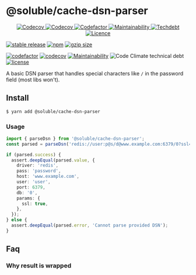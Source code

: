 # @soluble/cache-dsn-parser

<p align="center">
  <a aria-label="Version" href="https://codecov.io/gh/soluble-io/cache-interop">
    <img alt="Codecov" src="https://img.shields.io/codecov/c/github/soluble-io/cache-interop?logo=codecov&style=for-the-badge&labelColor=000000" />
  </a>

  <a aria-label="Codecov" href="https://codecov.io/gh/soluble-io/cache-interop">
    <img alt="Codecov" src="https://img.shields.io/codecov/c/github/soluble-io/cache-interop?flagName=cacheDsnParser&logo=codecov&style=for-the-badge&labelColor=000000" />
  </a>
  <a aria-label="Codefactor grade" href="https://www.codefactor.io/repository/github/soluble-io/cache-interop">
    <img alt="Codefactor" src="https://img.shields.io/codefactor/grade/github/soluble-io/cache-interop?label=Codefactor&logo=codefactor&style=for-the-badge&labelColor=000000" />
  </a>
  <a aria-label="CodeClimate maintainability" href="https://codeclimate.com/github/soluble-io/cache-interop">
    <img alt="Maintainability" src="https://img.shields.io/codeclimate/maintainability/soluble-io/cache-interop?label=Maintainability&logo=code-climate&style=for-the-badge&labelColor=000000" />
  </a>
  <a aria-label="CodeClimate technical debt" href="https://codeclimate.com/github/soluble-io/cache-interop">
    <img alt="Techdebt" src="https://img.shields.io/codeclimate/tech-debt/soluble-io/cache-interop?label=TechDebt&logo=code-climate&style=for-the-badge&labelColor=000000" />
  </a>
  <a aria-label="Licence" href="https://github.com/soluble-io/cache-interop/blob/main/LICENSE">
    <img alt="Licence" src="https://img.shields.io/npm/l/@soluble/cache-ioredis?style=for-the-badge&labelColor=000000" />
  </a>
</p>

[![stable release](https://img.shields.io/npm/v/@soluble/cache-dsn-parser.svg)](https://npm.im/@soluble/cache-dsn-parser)
[![npm](https://img.shields.io/npm/dt/@soluble/cache-dsn-parser)](https://www.npmjs.com/package/@soluble/cache-dsn-parser)
[![gzip size](https://badgen.net/bundlephobia/minzip/@soluble/cache-dsn-parser)](https://bundlephobia.com/result?p=@soluble/cache-dsn-parser)

[![codefactor](https://www.codefactor.io/repository/github/soluble-io/cache-interop/badge)](https://www.codefactor.io/repository/github/soluble-io/cache-interop)
[![codecov](https://codecov.io/gh/soluble-io/cache-interop/branch/main/graph/badge.svg?flag=cacheDsnParser)](https://codecov.io/gh/soluble-io/cache-interop)
[![Maintainability](https://api.codeclimate.com/v1/badges/115e70b4ecf997e2185c/maintainability)](https://codeclimate.com/github/soluble-io/cache-interop/maintainability)
![Code Climate technical debt](https://img.shields.io/codeclimate/tech-debt/soluble-io/cache-interop)
[![license](https://img.shields.io/npm/l/@soluble/cache-dsn-parser)](https://github.com/soluble-io/cache-interop/blob/main/LICENSE)

A basic DSN parser that handles special characters like `/` in the password field (most libs won't).

## Install

```bash
$ yarn add @soluble/cache-dsn-parser
```

### Usage

```typescript
import { parseDsn } from '@soluble/cache-dsn-parser';
const parsed = parseDsn('redis://user:p@s/d@www.example.com:6379/0?ssl=true');

if (parsed.success) {
  assert.deepEqual(parsed.value, {
    driver: 'redis',
    pass: 'password',
    host: 'www.example.com',
    user: 'user',
    port: 6379,
    db: '0',
    params: {
      ssl: true,
    },
  });
} else {
  assert.deepEqual(parsed.error, 'Cannot parse provided DSN');
}
```

## Faq

### Why result is wrapped
